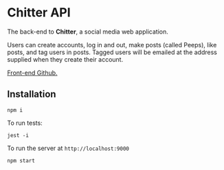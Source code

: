 # Chitter API

The back-end to **Chitter**, a social media web application.

Users can create accounts, log in and out, make posts (called Peeps), like posts, and tag users in posts. Tagged users will be emailed at the address supplied when they create their account.

[Front-end Github.](https://github.com/ZacMossHK/chitter-react-client)

## Installation

```
npm i
```
To run tests:
```
jest -i
```
To run the server at ```http://localhost:9000```
```
npm start
```
